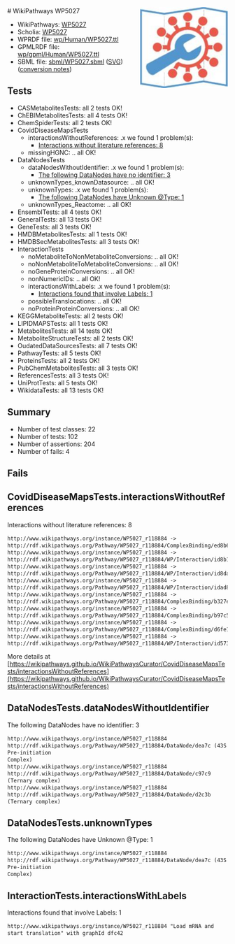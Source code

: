 <img style="float: right; width: 200px" src="../logo.png" />
# WikiPathways WP5027

* WikiPathways: [WP5027](https://identifiers.org/wikipathways:WP5027)
* Scholia: [WP5027](https://scholia.toolforge.org/wikipathways/WP5027)
* WPRDF file: [wp/Human/WP5027.ttl](../wp/Human/WP5027.ttl)
* GPMLRDF file: [wp/gpml/Human/WP5027.ttl](../wp/gpml/Human/WP5027.ttl)
* SBML file: [sbml/WP5027.sbml](../sbml/WP5027.sbml) ([SVG](../sbml/WP5027.svg)) ([conversion notes](../sbml/WP5027.txt))

## Tests
* CASMetabolitesTests: all 2 tests OK!
* ChEBIMetabolitesTests: all 4 tests OK!
* ChemSpiderTests: all 2 tests OK!
* CovidDiseaseMapsTests
    * interactionsWithoutReferences: .x we found 1 problem(s):
        * [Interactions without literature references: 8](#2e295936)
    * missingHGNC: .. all OK!
* DataNodesTests
    * dataNodesWithoutIdentifier: .x we found 1 problem(s):
        * [The following DataNodes have no identifier: 3](#d2d32fa2)
    * unknownTypes_knownDatasource: .. all OK!
    * unknownTypes: .x we found 1 problem(s):
        * [The following DataNodes have Unknown @Type: 1](#839973df)
    * unknownTypes_Reactome: .. all OK!
* EnsemblTests: all 4 tests OK!
* GeneralTests: all 13 tests OK!
* GeneTests: all 3 tests OK!
* HMDBMetabolitesTests: all 1 tests OK!
* HMDBSecMetabolitesTests: all 3 tests OK!
* InteractionTests
    * noMetaboliteToNonMetaboliteConversions: .. all OK!
    * noNonMetaboliteToMetaboliteConversions: .. all OK!
    * noGeneProteinConversions: .. all OK!
    * nonNumericIDs: .. all OK!
    * interactionsWithLabels: .x we found 1 problem(s):
        * [Interactions found that involve Labels: 1](#630d2678)
    * possibleTranslocations: .. all OK!
    * noProteinProteinConversions: .. all OK!
* KEGGMetaboliteTests: all 2 tests OK!
* LIPIDMAPSTests: all 1 tests OK!
* MetabolitesTests: all 14 tests OK!
* MetaboliteStructureTests: all 2 tests OK!
* OudatedDataSourcesTests: all 7 tests OK!
* PathwayTests: all 5 tests OK!
* ProteinsTests: all 2 tests OK!
* PubChemMetabolitesTests: all 3 tests OK!
* ReferencesTests: all 3 tests OK!
* UniProtTests: all 5 tests OK!
* WikidataTests: all 13 tests OK!


## Summary

* Number of test classes: 22
* Number of tests: 102
* Number of assertions: 204
* Number of fails: 4

## Fails

<a name="2e295936" />

## CovidDiseaseMapsTests.interactionsWithoutReferences

Interactions without literature references: 8
```
http://www.wikipathways.org/instance/WP5027_r118884 -> http://rdf.wikipathways.org/Pathway/WP5027_r118884/ComplexBinding/ed8b6
http://www.wikipathways.org/instance/WP5027_r118884 -> http://rdf.wikipathways.org/Pathway/WP5027_r118884/WP/Interaction/id8b1ce7b7
http://www.wikipathways.org/instance/WP5027_r118884 -> http://rdf.wikipathways.org/Pathway/WP5027_r118884/WP/Interaction/id8da43876
http://www.wikipathways.org/instance/WP5027_r118884 -> http://rdf.wikipathways.org/Pathway/WP5027_r118884/WP/Interaction/idad839e9d
http://www.wikipathways.org/instance/WP5027_r118884 -> http://rdf.wikipathways.org/Pathway/WP5027_r118884/ComplexBinding/b327e
http://www.wikipathways.org/instance/WP5027_r118884 -> http://rdf.wikipathways.org/Pathway/WP5027_r118884/ComplexBinding/b97c5
http://www.wikipathways.org/instance/WP5027_r118884 -> http://rdf.wikipathways.org/Pathway/WP5027_r118884/ComplexBinding/d6fe1
http://www.wikipathways.org/instance/WP5027_r118884 -> http://rdf.wikipathways.org/Pathway/WP5027_r118884/WP/Interaction/id573935d6
```

More details at [https://wikipathways.github.io/WikiPathwaysCurator/CovidDiseaseMapsTests/interactionsWithoutReferences](https://wikipathways.github.io/WikiPathwaysCurator/CovidDiseaseMapsTests/interactionsWithoutReferences)

<a name="d2d32fa2" />

## DataNodesTests.dataNodesWithoutIdentifier

The following DataNodes have no identifier: 3
```
http://www.wikipathways.org/instance/WP5027_r118884 http://rdf.wikipathways.org/Pathway/WP5027_r118884/DataNode/dea7c (43S Pre-initiation 
Complex)
http://www.wikipathways.org/instance/WP5027_r118884 http://rdf.wikipathways.org/Pathway/WP5027_r118884/DataNode/c97c9 (Ternary complex)
http://www.wikipathways.org/instance/WP5027_r118884 http://rdf.wikipathways.org/Pathway/WP5027_r118884/DataNode/d2c3b (Ternary complex)
```

<a name="839973df" />

## DataNodesTests.unknownTypes

The following DataNodes have Unknown @Type: 1
```
http://www.wikipathways.org/instance/WP5027_r118884 http://rdf.wikipathways.org/Pathway/WP5027_r118884/DataNode/dea7c (43S Pre-initiation 
Complex)
```

<a name="630d2678" />

## InteractionTests.interactionsWithLabels

Interactions found that involve Labels: 1
```
http://www.wikipathways.org/instance/WP5027_r118884 "Load mRNA and start translation" with graphId dfc42
```

